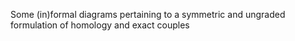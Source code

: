 Some (in)formal diagrams pertaining to a symmetric and ungraded formulation of homology and exact couples
